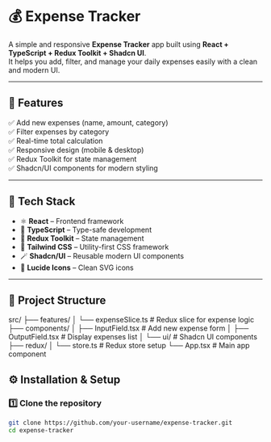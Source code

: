 # 💰 Expense Tracker

A simple and responsive **Expense Tracker** app built using **React + TypeScript + Redux Toolkit + Shadcn UI**.  
It helps you add, filter, and manage your daily expenses easily with a clean and modern UI.

---

## 🚀 Features

✅ Add new expenses (name, amount, category)  
✅ Filter expenses by category  
✅ Real-time total calculation  
✅ Responsive design (mobile & desktop)  
✅ Redux Toolkit for state management  
✅ Shadcn/UI components for modern styling  

---

## 🧠 Tech Stack

- ⚛️ **React** – Frontend framework  
- 🧩 **TypeScript** – Type-safe development  
- 🧠 **Redux Toolkit** – State management  
- 🎨 **Tailwind CSS** – Utility-first CSS framework  
- 🪄 **Shadcn/UI** – Reusable modern UI components  
- 🔢 **Lucide Icons** – Clean SVG icons

---

## 📁 Project Structure

src/
├── features/
│ └── expenseSlice.ts # Redux slice for expense logic
├── components/
│ ├── InputField.tsx # Add new expense form
│ ├── OutputField.tsx # Display expenses list
│ └── ui/ # Shadcn UI components
├── redux/
│ └── store.ts # Redux store setup
└── App.tsx # Main app component


## ⚙️ Installation & Setup

### 1️⃣ Clone the repository
```bash
git clone https://github.com/your-username/expense-tracker.git
cd expense-tracker